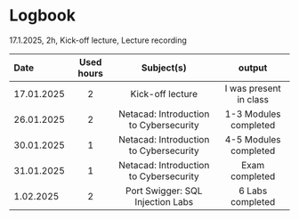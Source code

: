 # Logbook

17.1.2025, 2h, Kick-off lecture, Lecture recording

| Date  | Used hours | Subject(s) |  output |
| :---         |     :---:      |     :---:      |     :---:      |
| 17.01.2025 | 2 | Kick-off lecture  | I was present in class  |
| 26.01.2025 | 2 | Netacad: Introduction to Cybersecurity  | 1-3 Modules completed  |
| 30.01.2025 | 1 | Netacad: Introduction to Cybersecurity  | 4-5 Modules completed  |
| 31.01.2025 | 1 | Netacad: Introduction to Cybersecurity  | Exam completed  |
| 1.02.2025 | 2 | Port Swigger: SQL Injection Labs  | 6 Labs completed  |
